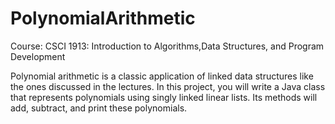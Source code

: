 # PolynomialArithmetic
Course: CSCI 1913: Introduction to Algorithms,Data Structures, and Program Development



Polynomial arithmetic is a classic application of linked data structures like the ones discussed in the lectures. In this project, you will write a Java class that represents polynomials using singly linked linear lists. Its methods will add, subtract, and print these polynomials.




